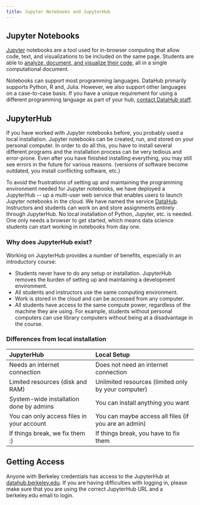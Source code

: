 ```yaml
---
title: Jupyter Notebooks and JupyterHub
---
```


## Jupyter Notebooks

[Jupyter](https://jupyter.org) notebooks are a tool used for in-browser computing that allow code, text, and visualizations to be included on the same page. Students are able to [analyze, document, and visualize their code](https://cdss.berkeley.edu/news/course-future-and-technology-behind-it), all in a single computational document.

Notebooks can support most programming languages. DataHub primarily supports Python, R and, Julia. However, we also support other languages on a case-to-case basis. If you have a unique requirement for using a different programming language as part of your hub, [contact DataHub staff](/support/communication).

## JupyterHub

If you have worked with Jupyter notebooks before, you probably used a local installation. Jupyter notebooks can be created, run, and stored on your personal computer. In order to do all this, you have to install several different programs and the installation process can be very tedious and error-prone. Even after you have finished installing everything, you may still see errors in the future for various reasons. (versions of software become outdated, you install conflicting software, etc.)

To avoid the frustrations of setting up and maintaining the programming environment needed for Jupyter notebooks, we have deployed a JupyterHub -- up a multi-user web service that enables users to launch Jupyter notebooks in the cloud. We have named the service [DataHub](https://cdss.berkeley.edu/datahub). Instructors and students can work on and store assignments entirely through JupyterHub. No local installation of Python, Jupyter, etc. is needed. One only needs a browser to get started, which means data science students can start working in notebooks from day one.

### Why does JupyterHub exist?

Working on JupyterHub provides a number of benefits, especially in an introductory course:

* Students never have to do any setup or installation. JupyterHub removes the burden of setting up and maintaining a development environment.
* All students and instructors use the same computing environment.
* Work is stored in the cloud and can be accessed from any computer. 
* All students have access to the same compute power, regardless of the machine they are using. For example, students without personal computers can use library computers without being at a disadvantage in the course. 

### Differences from local installation

| JupyterHub | Local Setup |
| :--- | :--- |
| Needs an internet connection | Does not need an internet connection |
| Limited resources (disk and RAM) | Unlimited resources (limited only by your computer) |
| System-wide installation done by admins | You can install anything you want |
| You can only access files in your account | You can maybe access all files (if you are an admin) |
| If things break, we fix them :) | If things break, you have to fix them |

## Getting Access

Anyone with Berkeley credentials has access to the JupyterHub at [datahub.berkeley.edu](https://datahub.berkeley.edu). If you are having difficulties with logging in, please make sure that you are using the correct JupyterHub URL and a berkeley.edu email to login.
